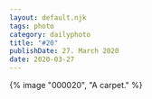 ```yaml
---
layout: default.njk
tags: photo
category: dailyphoto
title: "#20"
publishDate: 27. March 2020
date: 2020-03-27
---
```


{% image "000020", "A carpet." %}
